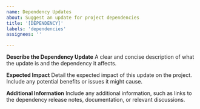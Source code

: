 ```yaml
---
name: Dependency Updates
about: Suggest an update for project dependencies
title: '[DEPENDENCY]'
labels: 'dependencies'
assignees: ''

---
```


**Describe the Dependency Update**
A clear and concise description of what the update is and the dependency it affects.

**Expected Impact**
Detail the expected impact of this update on the project. Include any potential benefits or issues it might cause.

**Additional Information**
Include any additional information, such as links to the dependency release notes, documentation, or relevant discussions.
